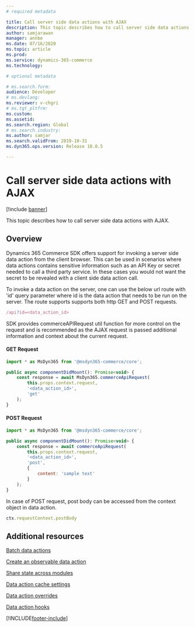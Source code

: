 ```yaml
---
# required metadata

title: Call server side data actions with AJAX
description: This topic describes how to call server side data actions with AJAX.
author: samjarawan
manager: annbe
ms.date: 07/16/2020
ms.topic: article
ms.prod: 
ms.service: dynamics-365-commerce
ms.technology: 

# optional metadata

# ms.search.form: 
audience: Developer
# ms.devlang: 
ms.reviewer: v-chgri
# ms.tgt_pltfrm: 
ms.custom: 
ms.assetid: 
ms.search.region: Global
# ms.search.industry: 
ms.author: samjar
ms.search.validFrom: 2019-10-31
ms.dyn365.ops.version: Release 10.0.5

---
```

# Call server side data actions with AJAX

[!include [banner](../includes/banner.md)]

This topic describes how to call server side data actions with AJAX.

## Overview

Dynamics 365 Commerce SDK offers support for invoking a server side data action from the client browser. This can be used in scenarios where data actions contains sensitive information such as an API Key or secret needed to call a third party service.  In these cases you would not want the secret to be revealed with a client side data action call.

To invoke a data action on the server, one can use the below url route with 'id' query parameter where id is the data action that needs to be run on the server. The route supports supports both http GET and POST requests.

```js noeditor
/api?id=<data_action_id>
```

SDK provides commerceAPIRequest util function for more control on the request and is recommended as the AJAX request is passed additional information and context about the current request.

#### GET Request

```jsx noeditor
import * as MsDyn365 from '@msdyn365-commerce/core';

public async componentDidMount(): Promise<void> {
    const response = await MsDyn365.commerceApiRequest(
        this.props.context.request,
        '<data_action_id>',
        'get'
    );
}
```

#### POST Request

```jsx noeditor
import * as MsDyn365 from '@msdyn365-commerce/core';

public async componentDidMount(): Promise<void> {
    const response = await commerceApiRequest(
        this.props.context.request,
        '<data_action_id>',
        'post',
        {
            content: 'sample text'
        }
    );
}
```
In case of POST request, post body can be accessed from the context object in data action.

```js noeditor
ctx.requestContext.postBody
```


## Additional resources

[Batch data actions](batch-data-actions.md)

[Create an observable data action](create-observable-data-action.md)

[Share state across modules](share-state-across-modules.md)

[Data action cache settings](data-action-cache-settings.md)

[Data action overrides](data-action-overrides.md)

[Data action hooks](data-action-hooks.md)


[!INCLUDE[footer-include](../../includes/footer-banner.md)]
